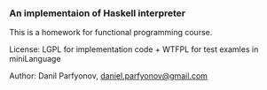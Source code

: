 ### An implementaion of Haskell interpreter

This is a homework for functional programming course.

License: LGPL for implementation code + WTFPL for test examles in miniLanguage

Author: Danil Parfyonov, daniel.parfyonov@gmail.com

